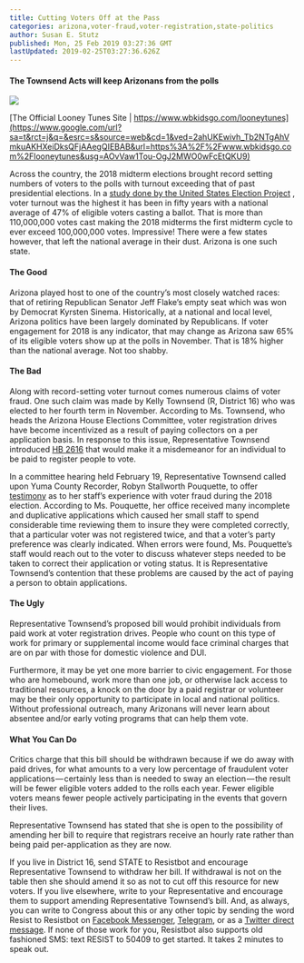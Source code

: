 ```yaml
---
title: Cutting Voters Off at the Pass
categories: arizona,voter-fraud,voter-registration,state-politics
author: Susan E. Stutz
published: Mon, 25 Feb 2019 03:27:36 GMT
lastUpdated: 2019-02-25T03:27:36.626Z
---
```

#### The Townsend Acts will keep Arizonans from the polls

![](https://cdn-images-1.medium.com/max/446/1*GAPxlI-uEDs5QljfBKlteA.jpeg)

[The Official Looney Tunes Site | https://www.wbkidsgo.com/looneytunes](https://www.google.com/url?sa=t&rct=j&q=&esrc=s&source=web&cd=1&ved=2ahUKEwivh_Tb2NTgAhVmkuAKHXeiDksQFjAAegQIEBAB&url=https%3A%2F%2Fwww.wbkidsgo.com%2Flooneytunes&usg=AOvVaw1Tou-OgJ2MWO0wFcEtQKU9)

Across the country, the 2018 midterm elections brought record setting numbers of voters to the polls with turnout exceeding that of past presidential elections. In a [study done by the United States Election Project](https://www.npr.org/2018/11/08/665197690/a-boatload-of-ballots-midterm-voter-turnout-hit-50-year-high) , voter turnout was the highest it has been in fifty years with a national average of 47% of eligible voters casting a ballot. That is more than 110,000,000 votes cast making the 2018 midterms the first midterm cycle to ever exceed 100,000,000 votes. Impressive! There were a few states however, that left the national average in their dust. Arizona is one such state.

#### The Good

Arizona played host to one of the country’s most closely watched races: that of retiring Republican Senator Jeff Flake’s empty seat which was won by Democrat Kyrsten Sinema. Historically, at a national and local level, Arizona politics have been largely dominated by Republicans. If voter engagement for 2018 is any indicator, that may change as Arizona saw 65% of its eligible voters show up at the polls in November. That is 18% higher than the national average. Not too shabby.

#### The Bad

Along with record-setting voter turnout comes numerous claims of voter fraud. One such claim was made by Kelly Townsend (R, District 16) who was elected to her fourth term in November. According to Ms. Townsend, who heads the Arizona House Elections Committee, voter registration drives have become incentivized as a result of paying collectors on a per application basis. In response to this issue, Representative Townsend introduced [HB 2616](https://trackbill.com/bill/arizona-house-bill-2616-registration-of-voters-payment-prohibition/1680321/) that would make it a misdemeanor for an individual to be paid to register people to vote.

In a committee hearing held February 19, Representative Townsend called upon Yuma County Recorder, Robyn Stallworth Pouquette, to offer [testimony](http://azleg.granicus.com/MediaPlayer.php?view_id=13&clip_id=22114#) as to her staff’s experience with voter fraud during the 2018 election. According to Ms. Pouquette, her office received many incomplete and duplicative applications which caused her small staff to spend considerable time reviewing them to insure they were completed correctly, that a particular voter was not registered twice, and that a voter’s party preference was clearly indicated. When errors were found, Ms. Pouquette’s staff would reach out to the voter to discuss whatever steps needed to be taken to correct their application or voting status. It is Representative Townsend’s contention that these problems are caused by the act of paying a person to obtain applications.

#### The Ugly

Representative Townsend’s proposed bill would prohibit individuals from paid work at voter registration drives. People who count on this type of work for primary or supplemental income would face criminal charges that are on par with those for domestic violence and DUI.

Furthermore, it may be yet one more barrier to civic engagement. For those who are homebound, work more than one job, or otherwise lack access to traditional resources, a knock on the door by a paid registrar or volunteer may be their only opportunity to participate in local and national politics. Without professional outreach, many Arizonans will never learn about absentee and/or early voting programs that can help them vote.

#### What You Can Do

Critics charge that this bill should be withdrawn because if we do away with paid drives, for what amounts to a very low percentage of fraudulent voter applications — certainly less than is needed to sway an election — the result will be fewer eligible voters added to the rolls each year. Fewer eligible voters means fewer people actively participating in the events that govern their lives.

Representative Townsend has stated that she is open to the possibility of amending her bill to require that registrars receive an hourly rate rather than being paid per-application as they are now.

If you live in District 16, send STATE to Resistbot and encourage Representative Townsend to withdraw her bill. If withdrawal is not on the table then she should amend it so as not to cut off this resource for new voters. If you live elsewhere, write to your Representative and encourage them to support amending Representative Townsend’s bill. And, as always, you can write to Congress about this or any other topic by sending the word Resist to Resistbot on [Facebook Messenger](http://m.me/resistbot), [Telegram](http://t.me/resistbot), or as a [Twitter direct message](https://twitter.com/messages/compose?recipient_id=835740314006511618&text=resist). If none of those work for you, Resistbot also supports old fashioned SMS: text RESIST to 50409 to get started. It takes 2 minutes to speak out.